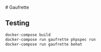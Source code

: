 # Gaufrette

## Testing

```bash
docker-compose build
docker-compose run gaufrette phpspec run
docker-compose run gaufrette behat
```
